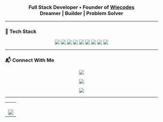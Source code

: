 <h3 align="center">
  Full Stack Developer • Founder of <a href="https://wiecodes.com">Wiecodes</a><br/>
  Dreamer | Builder | Problem Solver
</h3>

---

### 🚀 Tech Stack

<p align="center">
  <img src="https://img.shields.io/badge/-MongoDB-4DB33D?style=flat&logo=mongodb&logoColor=white"/>
  <img src="https://img.shields.io/badge/-Express.js-000000?style=flat&logo=express&logoColor=white"/>
  <img src="https://img.shields.io/badge/-React-61DAFB?style=flat&logo=react&logoColor=black"/>
  <img src="https://img.shields.io/badge/-Node.js-339933?style=flat&logo=node.js&logoColor=white"/>
  <img src="https://img.shields.io/badge/-Firebase-FFCA28?style=flat&logo=firebase&logoColor=black"/>
  <img src="https://img.shields.io/badge/-GitHub-181717?style=flat&logo=github&logoColor=white"/>
  <img src="https://img.shields.io/badge/-TailwindCSS-38B2AC?style=flat&logo=tailwind-css&logoColor=white"/>
  <img src="https://img.shields.io/badge/-JavaScript-F7DF1E?style=flat&logo=javascript&logoColor=black"/>
  <img src="https://img.shields.io/badge/-TypeScript-3178C6?style=flat&logo=typescript&logoColor=white"/>
</p>

---

### 📬 Connect With Me

<p align="center">
  <a href="https://www.linkedin.com/in/vishwas-singh-346244225">
    <img src="https://img.shields.io/badge/LinkedIn-Connect-blue?style=flat&logo=linkedin" />
  </a>
</p>
<p align="center">
  <a href="mailto:vishwasvibhuofficial123@gmail.com">
    <img src="https://img.shields.io/badge/Email-Send-red?style=flat&logo=gmail&logoColor=white" />
  </a>
</p>
<p align="center">
  <a href="https://leetcode.com/wiebuu/">
    <img src="https://img.shields.io/badge/LeetCode-Profile-yellow?style=flat&logo=leetcode&logoColor=black" />
  </a>
</p>


---

<table align="center" width="100%">
<tr>
<td colspan="2" align="center">
<br/>
<img src="https://github-profile-summary-cards.vercel.app/api/cards/profile-details?username=wiebuuu&theme=radical" width="95%" />
</td>
</tr>
</table>






